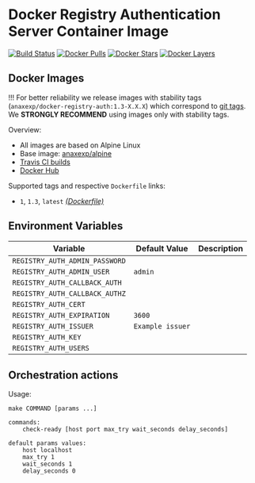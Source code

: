 # Docker Registry Authentication Server Container Image

[![Build Status](https://travis-ci.org/anaxexp/docker-registry-auth.svg?branch=master)](https://travis-ci.org/anaxexp/docker-registry-auth)
[![Docker Pulls](https://img.shields.io/docker/pulls/anaxexp/docker-registry-auth.svg)](https://hub.docker.com/r/anaxexp/docker-registry-auth)
[![Docker Stars](https://img.shields.io/docker/stars/anaxexp/docker-registry-auth.svg)](https://hub.docker.com/r/anaxexp/docker-registry-auth)
[![Docker Layers](https://images.microbadger.com/badges/image/anaxexp/docker-registry-auth.svg)](https://microbadger.com/images/anaxexp/docker-registry-auth)

## Docker Images

!!! For better reliability we release images with stability tags (`anaxexp/docker-registry-auth:1.3-X.X.X`) which correspond to [git tags](https://github.com/anaxexp/docker-registry-auth/releases). We **STRONGLY RECOMMEND** using images only with stability tags. 

Overview:

* All images are based on Alpine Linux
* Base image: [anaxexp/alpine](https://github.com/anaxexp/alpine)
* [Travis CI builds](https://travis-ci.org/anaxexp/docker-registry-auth) 
* [Docker Hub](https://hub.docker.com/r/anaxexp/docker-registry-auth)

Supported tags and respective `Dockerfile` links:

* `1`, `1.3`, `latest`  [_(Dockerfile)_](https://github.com/anaxexp/docker-registry-auth/tree/master/Dockerfile)

## Environment Variables

| Variable                        | Default Value    | Description |
| ------------------------------- | ---------------- | ----------- |
| `REGISTRY_AUTH_ADMIN_PASSWORD`  |                  |             |
| `REGISTRY_AUTH_ADMIN_USER`      | `admin`          |             |
| `REGISTRY_AUTH_CALLBACK_AUTH`   |                  |             |
| `REGISTRY_AUTH_CALLBACK_AUTHZ`  |                  |             |
| `REGISTRY_AUTH_CERT`            |                  |             |
| `REGISTRY_AUTH_EXPIRATION`      | `3600`           |             |
| `REGISTRY_AUTH_ISSUER`          | `Example issuer` |             |
| `REGISTRY_AUTH_KEY`             |                  |             |
| `REGISTRY_AUTH_USERS`           |                  |             |

## Orchestration actions

Usage:
```
make COMMAND [params ...]

commands:
    check-ready [host port max_try wait_seconds delay_seconds]
 
default params values:
    host localhost
    max_try 1
    wait_seconds 1
    delay_seconds 0
```

